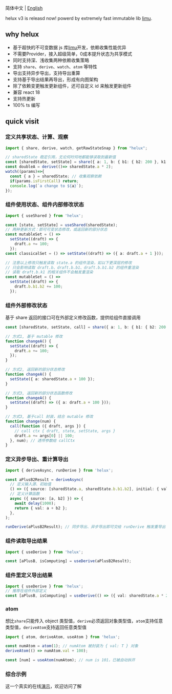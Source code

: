 简体中文 | [English](./README.en.md)

helux v3 is releasd now! powerd by extremely fast immutable lib [limu](https://tnfe.github.io/limu/).

## why helux

- 基于超快的不可变数据 js 库[limu](https://tnfe.github.io/limu/)开发，依赖收集性能优异
- 不需要Provider，接入超级简单，0成本提升状态为共享模式
- 同时支持深、浅收集两种依赖收集策略
- 支持 `share`、`derive`、`watch`、`atom` 等特性
- 导出支持异步导出，支持导出重算
- 支持基于导出结果再导出，形成有向图架构
- 除了依赖变更触发更新组件，还可自定义 id 来触发更新组件
- 兼容 react 18
- 支持热更新
- 100% ts 编写

## quick visit

### 定义共享状态、计算、观察

```ts
import { share, derive, watch, getRawStateSnap } from "helux";

// sharedState 稳定引用，无论何时何地都能够读取到最新值
const [sharedState, setState] = share({ a: 1, b: { b1: { b2: 200 }, k1: { k2: 100} } });
const doubleA = derive(()=> sharedState.a * 2);
watch((params)=>{
  const { a } = sharedState; // 收集观察依赖
  if(params.isFirstCall) return;
  console.log(`a change to ${a}`);
});
```

### 组件使用状态、组件内部修改状态

```ts
import { useShared } from 'helux';

const [state, setState] = useShared(sharedState);
// 两种更新方式：即可可变状态修改，或返回新的部分状态
const mutableSet = () =>
  setState((draft) => {
    draft.a += 100;
  });
const classicalSet = () => setState((draft) => ({ a: draft.a + 1 }));

// 注意以上修改只触发读取 state.a 的组件渲染，如以下更深层的修改
// 只会影响读取 draft.b、draft.b.b1、draft.b.b1.b2 的组件重渲染
// 读取 draft.b.k1 的相关组件不会触发重渲染
const mutableSet = () =>
  setState((draft) => {
    draft.b.b1.b2 += 100;
  });
```

### 组件外部修改状态

基于 share 返回的接口可在外部定义修改函数，提供给组件直接调用

```ts
const [sharedState, setState, call] = share({ a: 1, b: { b1: { b2: 200 }, k1: { k2: 100 } } });

// 方式1, 基于 mutable 修改
function changeA() {
  setState((draft) => {
    draft.a += 100;
  });
}

// 方式2, 返回新的部分状态修改
function changeA() {
  setState({ a: sharedState.a + 100 });
}

// 方式3, 返回新的部分状态函数修改
function changeA() {
  setState((draft) => ({ a: draft.a + 100 }));
}

// 方式3, 基于call 封装，结合 mutable 修改
function change(num) {
  call(function ({ draft, args }) {
    // call ctx { draft, state, setState, args }
    draft.a += args[0] || 100;
  }, num); // 透传参数给 callCtx
}
```

### 定义异步导出、重计算导出

```ts
import { deriveAsync, runDerive } from 'helux';

const aPlusB2Result = deriveAsync(
  // 定义输入源、初始值
  () => ({ source: [sharedState.a, sharedState.b.b1.b2], initial: { val: 0 } }),
  // 定义计算函数
  async ({ source: [a, b2] }) => {
    await delay(1000);
    return { val: a + b2 };
  },
);

runDerive(aPlusB2Result); // 同步导出、异步导出即可交给 runDerive 触发重导出
```

### 组件读取导出结果

```ts
import { useDerive } from 'helux';

const [aPlusB, isComputing] = useDerive(aPlusB2Result);
```

### 组件里定义导出结果

```ts
import { useDerive } from 'helux';
// 推荐在组件外部定义
const [aPlusB, isComputing] = useDerive(() => ({ val: sharedState.a * 2 }));
```

### atom

想比`share`只能传入 object 类型值，`derive`必须返回对象类型值，`atom`支持任意类型值，`deriveAtom`支持返回任意类型值

```ts
import { atom, deriveAtom, useAtom } from 'helux';

const numAtom = atom(1); // numAtom 被封装为 { val: T } 对象
deriveAtom(() => numAtom.val + 100);

const [num] = useAtom(numAtom); // num is 101，已被自动拆开
```

### 综合示例

这一个真实的在线[演示](https://codesandbox.io/s/distracted-cloud-2xrvpw)，欢迎访问了解
